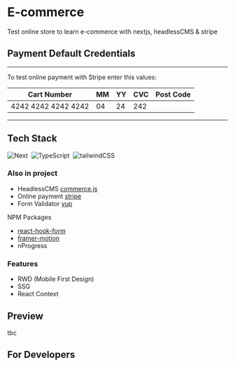 # E-commerce

Test online store to learn e-commerce with nextjs, headlessCMS & stripe

## Payment Default Credentials 

---
To test online payment with Stripe enter this values:

|  Cart Number |  MM  | YY |  CVC  | Post Code  |
|---|---|---|---|---|
| 4242 4242 4242 4242  | 04  | 24  | 242  |   |



---



## Tech Stack

![Next](https://img.shields.io/badge/-Next.js-05122A?style=flat&logo=Next.js)&nbsp;
![TypeScript](https://img.shields.io/badge/-TypeScript-05122A?style=flat&logo=typescript)&nbsp;
![tailwindCSS](https://img.shields.io/badge/tailwindcss-05122A.svg?&style=flat&logo=tailwind-css&logoColor=white")&nbsp;

### Also in project

* HeadlessCMS [commerce.js](https://commercejs.com/)
* Online payment [stripe](https://stripe.com/en-pl)
* Form Validator [yup](https://www.npmjs.com/package/yup?activeTab=readme)

NPM Packages
* [react-hook-form](https://react-hook-form.com/advanced-usage)
* [framer-motion](https://www.framer.com/motion/)
* nProgress

### Features 

* RWD (Mobile First Design)
* SSG
* React Context


## Preview

tbc

## For Developers 

